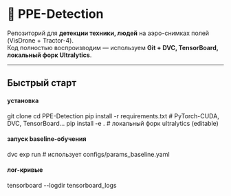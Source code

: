# 🚜 PPE-Detection

Репозиторий для **детекции техники, людей** на аэро-снимках полей (VisDrone + Tractor-4).  
Код полностью воспроизводим — используем **Git + DVC, TensorBoard, локальный форк Ultralytics**.

---

## Быстрый старт

#### установка
git clone <repo>
cd PPE-Detection
pip install -r requirements.txt          # PyTorch-CUDA, DVC, TensorBoard…
pip install -e .                         # локальный форк ultralytics (editable)

#### запуск baseline-обучения
dvc exp run                              # использует configs/params_baseline.yaml

#### лог-кривые
tensorboard --logdir tensorboard_logs
